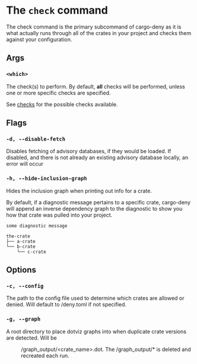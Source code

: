# The `check` command

The check command is the primary subcommand of cargo-deny as it is what actually
runs through all of the crates in your project and checks them against your
configuration.

## Args

### `<which>`

The check(s) to perform. By default, **all** checks will be performed, unless 
one or more specific checks are specified.

See [checks](../checks/index.html) for the possible checks available.

## Flags

### `-d, --disable-fetch`

Disables fetching of advisory databases, if they would be loaded. If disabled, 
and there is not already an existing advisory database locally, an error will 
occur

### `-h, --hide-inclusion-graph`

Hides the inclusion graph when printing out info for a crate.

By default, if a diagnostic message pertains to a specific crate, cargo-deny 
will append an inverse dependency graph to the diagnostic to show you how that 
crate was pulled into your project.

```
some diagnostic message

the-crate
├── a-crate
└── b-crate
    └── c-crate
```

## Options

### `-c, --config`

The path to the config file used to determine which crates are allowed or 
denied. Will default to <context>/deny.toml if not specified.

### `-g, --graph`

A root directory to place dotviz graphs into when duplicate crate versions are
detected. Will be <dir>/graph_output/<crate_name>.dot. The /graph_output/* is 
deleted and recreated each run.
